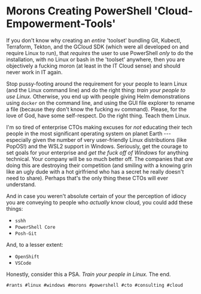 # Morons Creating PowerShell 'Cloud-Empowerment-Tools'

If you don't know why creating an *entire* 'toolset' bundling Git,
Kubectl, Terraform, Tekton, and the GCloud SDK (which were all developed
on and require Linux to run), that *requires* the user to use
PowerShell *only* to do the installation, with no Linux or bash in
the 'toolset' anywhere, then you are objectively a fucking moron (at
least in the IT Cloud sense) and should never work in IT again.

Stop pussy-footing around the requirement for your people to learn Linux
(and the Linux command line) and do the right thing: *train your people to
use Linux.* Otherwise, you end up with people giving Helm demonstrations
using `docker` on the command line, and using the GUI file explorer to
rename a file (because they don't know the fucking `mv` command).
Please, for the love of God, have some self-respect. Do the
right thing. Teach them Linux.

I'm so tired of enterprise CTOs making excuses for *not* educating
their tech people in the most significant operating system on planet
Earth --- especially given the number of very user-friendly Linux
distributions (like PopOS!) and the WSL2 support in Windows. Seriously,
get the courage to set goals for your enterprise and *get the fuck off
of Windows* for anything technical. Your company will be so much better
off. The companies that *are* doing this are destroying their
competition (and smiling with a knowing grin like an ugly dude with a
hot girlfriend who has a secret he really doesn't need to share).
Perhaps that's the only thing these CTOs will ever understand.

And in case you weren't absolute certain of your the perception of
idiocy you are conveying to people who *actually* know cloud, you could
add these things:

* `sshh`
* `PowerShell Core`
* `Posh-Git`

And, to a lesser extent:

* `OpenShift`
* `VSCode`

Honestly, consider this a PSA. *Train your people in Linux.* The end.

    #rants #linux #windows #morons #powershell #cto #consulting #cloud
